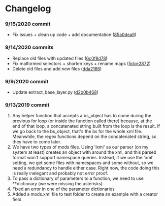 # Changelog

### 9/15/2020 commit
- Fix issues + clean up code + add documentation ([85a0dea9](https://github.com/CaDatPitt/data-layers/commit/85a0dea9589bc9717890f412c2c15ce72d1c6dc6#diff-106df2799d3d323a3f500ca1374c87a6))

### 9/14/2020 commits
- Replace old files with updated files ([6c0f8d78](https://github.com/CaDatPitt/data-layers/commit/6c0f8d78d05a24ad3d30fb3370b77750a04624d0))
- Fix malformed selectors + shorten keys + rename maps ([5dce2872](https://github.com/CaDatPitt/data-layers/commit/5dce2872f21c4b01f2b7a192d3720976ecb6d216))
- Delete old files and add new files ([dda2186](https://github.com/CaDatPitt/data-layers/commit/dda21867380c86d4efada10619aa2e7bef1640e6))

### 9/9/2020 commit
- Update extract_base_layer.py ([d2b0b468](https://github.com/CaDatPitt/data-layers/commit/d2b0b468da737e05d027f8f7f0582a5b8d69e14f))

### 9/13/2019 commit 
1. Any helper function that accepts a bs_object has to come during the previous for loop (or inside the function called there) because, at the end of that loop, a concatenated string built from the loop is the result. If we go back to the bs_object, that's the bs for the whole xml file. Meanwhile, the regex functions depend on the concatenated string, so they have to come later.
2. We have two types of mods files. Using 'lxml' as our parser (on my system at least) creates an object with <html><body></body></html> around the xml, and this parsed format won't support namespace queries. Instead, if we use the 'xml' setting, we get some files with namespaces and some without, so we need a redundancy to handle either case. Right now, the code doing this is really inelegant and probably not error proof. 
3. To pass a dictionary of parameters to a function, we need to use **dictionary (we were missing the asterisks)
4. Fixed an error in one of the parameter dictionaries
5. Added a mods.xml file to test folder to create an example with a creator field
